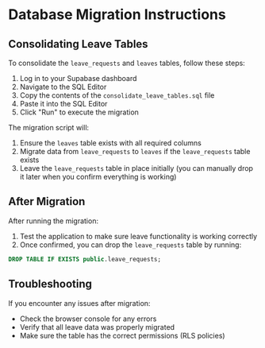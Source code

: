 # Database Migration Instructions

## Consolidating Leave Tables

To consolidate the `leave_requests` and `leaves` tables, follow these steps:

1. Log in to your Supabase dashboard
2. Navigate to the SQL Editor
3. Copy the contents of the `consolidate_leave_tables.sql` file
4. Paste it into the SQL Editor
5. Click "Run" to execute the migration

The migration script will:
1. Ensure the `leaves` table exists with all required columns
2. Migrate data from `leave_requests` to `leaves` if the `leave_requests` table exists
3. Leave the `leave_requests` table in place initially (you can manually drop it later when you confirm everything is working)

## After Migration

After running the migration:

1. Test the application to make sure leave functionality is working correctly
2. Once confirmed, you can drop the `leave_requests` table by running:

```sql
DROP TABLE IF EXISTS public.leave_requests;
```

## Troubleshooting

If you encounter any issues after migration:
- Check the browser console for any errors
- Verify that all leave data was properly migrated
- Make sure the table has the correct permissions (RLS policies) 